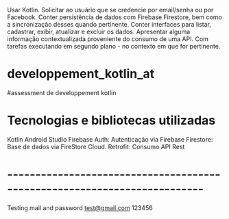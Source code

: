 Usar Kotlin.
Solicitar ao usuário que se credencie por email/senha ou por Facebook.
Conter persistência de dados com Firebase Firestore, bem como a sincronização desses quando pertinente.
Conter interfaces para listar, cadastrar, exibir, atualizar e excluir os dados.
Apresentar alguma informação contextualizada proveniente do consumo de uma API.
Com tarefas executando em segundo plano - no contexto em que for pertinente.

# developpement_kotlin_at
#assessment de developpement kotlin

# Tecnologias e bibliotecas utilizadas


 Kotlin
 Android Studio
 Firebase Auth: Autenticação via Firebase
 Firestore: Base de dados via FireStore Cloud.
 Retrofit: Consumo API Rest
# -------------------------------------------------------------------------
Testing mail and password
test@gmail.com
123456
